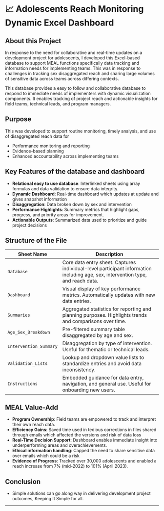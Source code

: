# 📈 Adolescents Reach Monitoring Dynamic Excel Dashboard

## About this Project
In response to the need for collaborative and real-time updates on a development project for adolescents, I developed this Excel-based database to support MEAL functions specifically data tracking and information needs for implementing teams. This was in response to challenges in tracking sex disaggregated reach and sharing large volumes of sensitive data across teams across differing contexts.

This database provides a easy to follow and collaborative database to respond to immediate needs of implementers with dynamic visualization components. It enables tracking of project reach and actionable insights for field teams, technical leads, and program managers.

## Purpose
This was developed to support routine monitoring, timely analysis, and use of disaggregated reach data for 
- Performance monitoring and reporting
- Evidence-based planning
- Enhanced accountability across implementing teams

## Key Features of the database and dashboard
- **Relational easy to use database**: Interlinked sheets using array formulas and data validation to ensure data integrity.
- **Dynamic Dashboard**: Real-time dashboard which updates at update and gives snapshot information
- **Disaggregation**: Data broken down by sex and intervention
- **Performance Highlights**: Summary metrics that highlight gaps, progress, and priority areas for improvement.
- **Actionable Outputs**: Summarized data used to prioritize and guide project decisions

## Structure of the File

| Sheet Name            | Description |
|-----------------------|-------------|
| `Database`            | Core data entry sheet. Captures individual-level participant information including age, sex, intervention type, and reach data. |
| `Dashboard`           | Visual display of key performance metrics. Automatically updates with new data entries. |
| `Summaries`           | Aggregated statistics for reporting and planning purposes. Highlights trends and comparisons over time. |
| `Age_Sex_Breakdown`   | Pre-filtered summary table disaggregated by age and sex. |
| `Intervention_Summary`| Disaggregation by type of intervention. Useful for thematic or technical leads. |
| `Validation_Lists`    | Lookup and dropdown value lists to standardize entries and avoid data inconsistency. |
| `Instructions`        | Embedded guidance for data entry, navigation, and general use. Useful for onboarding new users. |

## MEAL Value-Add 
- **Program Ownership**: Field teams are empowered to track and interpret their own reach data.
- **Efficiency Gains**: Saved time used in tedious corrections in files shared through emails which affected the versions and risk of data loss 
- **Real-Time Decision Support**: Dashboard enables immediate insight into underperforming areas and overachievements.
- **Ethical information handling**: Capped the need to share sensitive data over emails which could be a risk 
- **Evidence of Progress**: Tracked over 30,000 adolescents and enabled a reach increase from 7% (mid-2022) to 101% (April 2023).

## Conclusion
- Simple solutions can go along way in delivering development project outcomes, Keeping It Simple for all. 
---
